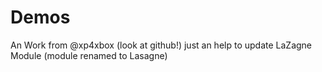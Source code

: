 # Demos

An Work from @xp4xbox (look at github!)
just an help to update LaZagne Module (module renamed to Lasagne)
